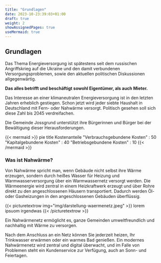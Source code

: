 ```yaml
---
title: "Grundlagen"
date: 2023-10-23:39:03+01:00
draft: true
weight: 2
showAssignedPages: true
useMermaid: true
---
```



## Grundlagen

Das Thema Energieversorgung ist spätestens seit dem russischen Angriffskrieg auf die Ukraine und den damit verbundenen Versorgungsproblemen, sowie den aktuellen politischen Diskussionen allgegenwärtig.

**Das alles betrifft und beschäftigt sowohl Eigentümer, als auch Mieter.**

Das Interesse an einer klimaneutralen Energieversorgung ist in den letzten Jahren erheblich gestiegen. Schon jetzt wird jeder siebte Haushalt in Deutschland mit Fern- oder Nahwärme versorgt. Politisch gesehen soll sich diese Zahl bis 2045 verdreifachen.

Die Gemeinde Jossgrund unterstützt ihre Bürgerinnen und Bürger bei der Bewältigung dieser Herausforderungen.

{{< mermaid >}}
pie title Kostenanteile
    "Verbrauchsgebundene Kosten" : 50
    "Kapitalgebundene Kosten" : 40
    "Betriebsgebundene Kosten" : 10
{{< /mermaid >}}


### Was ist Nahwärme?
Von Nahwärme spricht man, wenn Gebäude nicht selbst ihre Wärme erzeugen, sondern durch heißes Wasser für Heizung und Warmwasserversorgung über ein Warmwassernetz versorgt werden. Die Wärmeenergie wird zentral in einem Heizkraftwerk erzeugt und über Rohre direkt zu den angeschlossenen Häusern transportiert. Dadurch werden Öl- oder Gasheizungen in den angeschlossenen Gebäuden überflüssig.

{{< picturetextrow img="img/darstellung-waermenetz.jpeg" >}}
lorem ipsuom irgendwas
{{< /picturetextrow >}}

Ein Nahwärmenetz ermöglicht es, ganze Gemeinden umweltfreundlich und nachhaltig mit Wärme zu versorgen.

Nach dem Anschluss an ein Netz können Sie jederzeit heizen, Ihr Trinkwasser erwärmen oder ein warmes Bad genießen. Ein modernes Nahwärmenetz wird zentral und digital überwacht, und im Falle von Problemen steht ein Kundenservice zur Verfügung, auch an Sonn- und Feiertagen.

